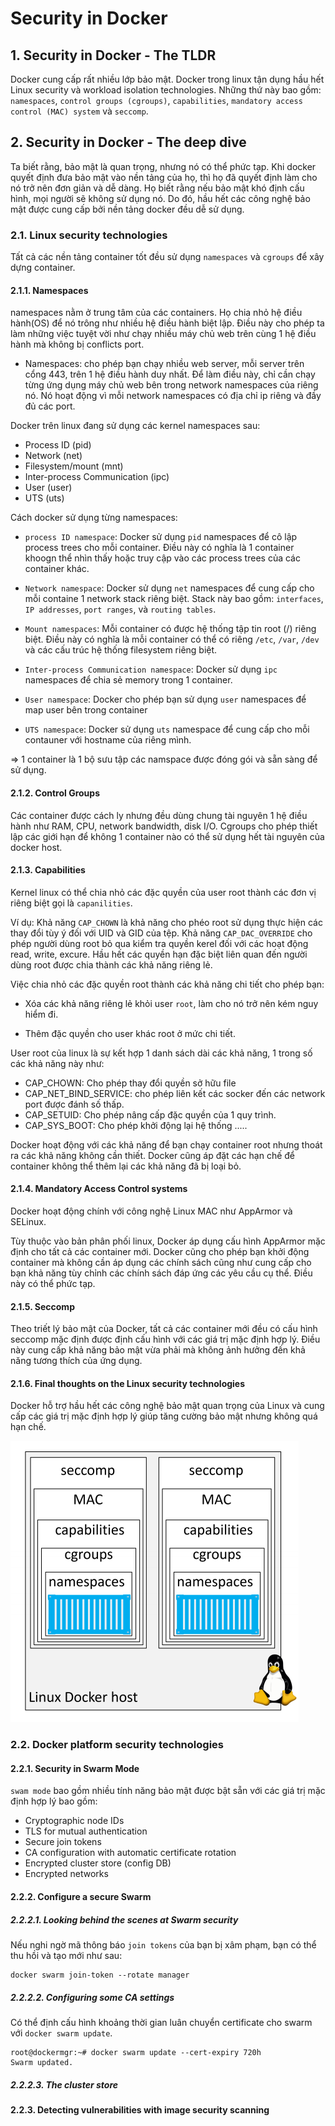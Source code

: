# Security in Docker

## 1. Security in Docker - The TLDR

Docker cung cấp rất nhiều lớp bảo mật. Docker trong linux tận dụng hầu hết Linux security và workload isolation technologies. Những thứ này bao gồm: `namespaces`, `control groups (cgroups)`, `capabilities`, `mandatory access control (MAC) system` và `seccomp`. 

## 2. Security in Docker - The deep dive

Ta biết rằng, bảo mật là quan trọng, nhưng nó có thể phức tạp. Khi docker quyết định đưa bảo mật vào nền tảng của họ, thì họ đã quyết định làm cho nó trở nên đơn giản và dễ dàng. Họ biết rằng nếu bảo mật khó định cấu hình, mọi người sẽ không sử dụng nó. Do đó, hầu hết các công nghệ bảo mật được cung cấp bởi nền tảng docker đều dễ sử dụng. 

### 2.1. Linux security technologies

Tất cả các nền tảng container tốt đều sử dụng `namespaces` và `cgroups` để xây dựng container. 

#### 2.1.1. Namespaces

namespaces nằm ở trung tâm của các containers. Họ chia nhỏ hệ điều hành(OS) để nó trông như nhiều hệ điều hành biệt lập. Điều này cho phép ta làm những việc tuyệt vời như chạy nhiều máy chủ web trên cùng 1 hệ điều hành  mà không bị conflicts port. 

- Namespaces: cho phép bạn chạy nhiều web server, mỗi server trên cổng 443, trên 1 hệ điều hành duy nhất. Để làm điều này, chỉ cần chạy từng ứng dụng máy chủ web bên trong network namespaces của riêng nó. Nó hoạt động vì mỗi network namespaces có địa chỉ ip riêng và đầy đủ các port.


Docker trên linux đang sử dụng các kernel namespaces sau: 

- Process ID (pid)
- Network (net)
- Filesystem/mount (mnt)
- Inter-process Communication (ipc)
- User (user)
- UTS (uts)

Cách docker sử dụng từng namespaces: 

- `process ID namespace`: Docker sử dụng `pid` namespaces để cô lập process trees cho mỗi container. Điều này có nghĩa là 1 container khoogn thể nhìn thấy hoặc truy cập vào các process trees của các container khác. 

- `Network namespace`: Docker sử dụng `net` namespaces để cung cấp cho mỗi containe 1 network stack riêng biệt. Stack này bao gồm: `interfaces`, `IP addresses`, `port ranges`, và `routing tables`. 

- `Mount namespaces`: Mỗi container có được hệ thống tập tin root (/) riêng biệt. Điều này có nghĩa là mỗi container có thể có riêng `/etc`, `/var`, `/dev` và các cấu trúc hệ thống filesystem riêng biệt. 

- `Inter-process Communication namespace`: Docker sử dụng `ipc` namespaces để chia sẻ memory trong 1 container. 

- `User namespace`: Docker cho phép bạn sử dụng `user` namespaces để map user bên trong container 

- `UTS namespace`: Docker sử dụng `uts` namespace để cung cấp cho mỗi contauner với hostname của riêng mình.
 

=> 1 container là 1 bộ sưu tập các namspace được đóng gói và sẵn sàng để sử dụng. 

#### 2.1.2. Control Groups

Các container được cách ly nhưng đều dùng chung tài nguyên 1 hệ điều hành như RAM, CPU, network bandwidth, disk I/O. Cgroups cho phép thiết lập các giới hạn để không 1 container nào có thể sử dụng hết tài nguyên của docker host. 

#### 2.1.3. Capabilities

Kernel linux có thể chia nhỏ các đặc quyền của user root thành các đơn vị riêng biệt gọi là `capanilities`. 

Ví dụ: Khả năng `CAP_CHOWN` là khả năng cho phéo root sử dụng thực hiện các thay đổi tùy ý đối với UID và GID của tệp. Khả năng `CAP_DAC_OVERRIDE` cho phép người dùng root bỏ qua kiểm tra quyền kerel đối với các hoạt động read, write, excure. Hầu hết các quyền hạn đặc biệt liên quan đến người dùng root được chia thành các khả năng riêng lẻ. 

Việc chia nhỏ các đặc quyền root thành các khả năng chi tiết cho phép bạn: 

- Xóa các khả năng riêng lẻ khỏi user `root`, làm cho nó trở nên kém nguy hiểm đi. 

- Thêm đặc quyền cho user khác root ở mức chi tiết. 

User root của linux là sự kết hợp 1 danh sách dài các khả năng, 1 trong số các khả năng này như: 

- CAP_CHOWN: Cho phép thay đổi quyền sở hữu file
- CAP_NET_BIND_SERVICE: cho phép liên kết các socker đến các network port được đánh số thấp.
- CAP_SETUID: Cho phép nâng cấp đặc quyền của 1 quy trình. 
- CAP_SYS_BOOT: Cho phép khởi động lại hệ thống
.....

Docker hoạt động với các khả năng để bạn chạy container root nhưng thoát ra các khả năng không cần thiết. Docker cũng áp đặt các hạn chế để container không thể thêm lại các khả năng đã bị loại bỏ.

#### 2.1.4. Mandatory Access Control systems

Docker hoạt động chính với công nghệ Linux MAC như AppArmor và SELinux.

Tùy thuộc vào bản phân phối linux, Docker áp dụng cấu hình AppArmor mặc định cho tất cả các container mới. 
Docker cũng cho phép bạn khởi động container mà không cần áp dụng các chính sách cũng như cung cấp cho bạn khả năng tùy chỉnh các chính sách đáp ứng các yêu cầu cụ thể. Điều này có thể phức tạp. 

#### 2.1.5. Seccomp

Theo triết lý bảo mật của Docker, tất cả các container mới đều có cấu hình seccomp mặc định được định cấu hình với các giá trị mặc định hợp lý. Điều này cung cấp khả năng bảo mật vừa phải mà không ảnh hưởng đến khả năng tương thích của ứng dụng. 

#### 2.1.6. Final thoughts on the Linux security technologies

Docker hỗ trợ hầu hết các công nghệ bảo mật quan trọng của Linux và cung cấp các giá trị mặc định hợp lý giúp tăng cường bảo mật nhưng không quá hạn chế.

![](../images/docker12.png)


### 2.2. Docker platform security technologies

#### 2.2.1. Security in Swarm Mode

`swam mode` bao gồm nhiều tính năng bảo mật được bật sẵn với các giá trị mặc định hợp lý bao gồm: 

- Cryptographic node IDs
- TLS for mutual authentication
- Secure join tokens
- CA configuration with automatic certificate rotation
- Encrypted cluster store (config DB)
- Encrypted networks

#### 2.2.2. Configure a secure Swarm

##### 2.2.2.1. Looking behind the scenes at Swarm security

Nếu nghi ngờ mã thông báo `join tokens` của bạn bị xâm phạm, bạn có thể thu hồi và tạo mới như sau: 

```
docker swarm join-token --rotate manager
```

##### 2.2.2.2. Configuring some CA settings

Có thể định cấu hình khoảng thời gian luân chuyển certificate cho swarm với `docker swarm update`.

```
root@dockermgr:~# docker swarm update --cert-expiry 720h
Swarm updated.
```

##### 2.2.2.3. The cluster store

#### 2.2.3. Detecting vulnerabilities with image security scanning







